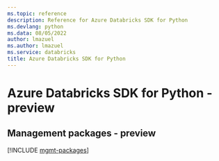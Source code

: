 ```yaml
---
ms.topic: reference
description: Reference for Azure Databricks SDK for Python
ms.devlang: python
ms.data: 08/05/2022
author: lmazuel
ms.author: lmazuel
ms.service: databricks
title: Azure Databricks SDK for Python
---
```

# Azure Databricks SDK for Python - preview

## Management packages - preview
[!INCLUDE [mgmt-packages](databricks-mgmt-index.md)]